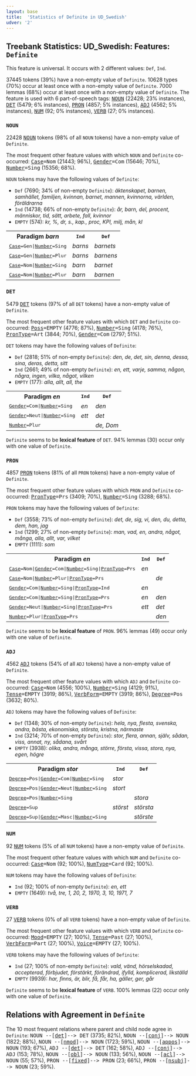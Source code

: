 ```yaml
---
layout: base
title:  'Statistics of Definite in UD_Swedish'
udver: '2'
---
```


## Treebank Statistics: UD_Swedish: Features: `Definite`

This feature is universal.
It occurs with 2 different values: `Def`, `Ind`.

37445 tokens (39%) have a non-empty value of `Definite`.
10628 types (70%) occur at least once with a non-empty value of `Definite`.
7000 lemmas (68%) occur at least once with a non-empty value of `Definite`.
The feature is used with 6 part-of-speech tags: <tt><a href="sv-pos-NOUN.html">NOUN</a></tt> (22428; 23% instances), <tt><a href="sv-pos-DET.html">DET</a></tt> (5479; 6% instances), <tt><a href="sv-pos-PRON.html">PRON</a></tt> (4857; 5% instances), <tt><a href="sv-pos-ADJ.html">ADJ</a></tt> (4562; 5% instances), <tt><a href="sv-pos-NUM.html">NUM</a></tt> (92; 0% instances), <tt><a href="sv-pos-VERB.html">VERB</a></tt> (27; 0% instances).

### `NOUN`

22428 <tt><a href="sv-pos-NOUN.html">NOUN</a></tt> tokens (98% of all `NOUN` tokens) have a non-empty value of `Definite`.

The most frequent other feature values with which `NOUN` and `Definite` co-occurred: <tt><a href="sv-feat-Case.html">Case</a></tt><tt>=Nom</tt> (21443; 96%), <tt><a href="sv-feat-Gender.html">Gender</a></tt><tt>=Com</tt> (15646; 70%), <tt><a href="sv-feat-Number.html">Number</a></tt><tt>=Sing</tt> (15356; 68%).

`NOUN` tokens may have the following values of `Definite`:

* `Def` (7690; 34% of non-empty `Definite`): <em>äktenskapet, barnen, samhället, familjen, kvinnan, barnet, mannen, kvinnorna, världen, föräldrarna</em>
* `Ind` (14738; 66% of non-empty `Definite`): <em>år, barn, del, procent, människor, tid, sätt, arbete, fall, kvinnor</em>
* `EMPTY` (574): <em>kr, %, dr, s., kap., proc, KPI, milj, mån, kl</em>

<table>
  <tr><th>Paradigm <i>barn</i></th><th><tt>Ind</tt></th><th><tt>Def</tt></th></tr>
  <tr><td><tt><tt><a href="sv-feat-Case.html">Case</a></tt><tt>=Gen</tt>|<tt><a href="sv-feat-Number.html">Number</a></tt><tt>=Sing</tt></tt></td><td><em>barns</em></td><td><em>barnets</em></td></tr>
  <tr><td><tt><tt><a href="sv-feat-Case.html">Case</a></tt><tt>=Gen</tt>|<tt><a href="sv-feat-Number.html">Number</a></tt><tt>=Plur</tt></tt></td><td><em>barns</em></td><td><em>barnens</em></td></tr>
  <tr><td><tt><tt><a href="sv-feat-Case.html">Case</a></tt><tt>=Nom</tt>|<tt><a href="sv-feat-Number.html">Number</a></tt><tt>=Sing</tt></tt></td><td><em>barn</em></td><td><em>barnet</em></td></tr>
  <tr><td><tt><tt><a href="sv-feat-Case.html">Case</a></tt><tt>=Nom</tt>|<tt><a href="sv-feat-Number.html">Number</a></tt><tt>=Plur</tt></tt></td><td><em>barn</em></td><td><em>barnen</em></td></tr>
</table>

### `DET`

5479 <tt><a href="sv-pos-DET.html">DET</a></tt> tokens (97% of all `DET` tokens) have a non-empty value of `Definite`.

The most frequent other feature values with which `DET` and `Definite` co-occurred: <tt><a href="sv-feat-Poss.html">Poss</a></tt><tt>=EMPTY</tt> (4776; 87%), <tt><a href="sv-feat-Number.html">Number</a></tt><tt>=Sing</tt> (4178; 76%), <tt><a href="sv-feat-PronType.html">PronType</a></tt><tt>=Art</tt> (3844; 70%), <tt><a href="sv-feat-Gender.html">Gender</a></tt><tt>=Com</tt> (2797; 51%).

`DET` tokens may have the following values of `Definite`:

* `Def` (2818; 51% of non-empty `Definite`): <em>den, de, det, sin, denna, dessa, sina, deras, detta, sitt</em>
* `Ind` (2661; 49% of non-empty `Definite`): <em>en, ett, varje, samma, någon, några, ingen, vilka, något, vilken</em>
* `EMPTY` (177): <em>alla, allt, all, the</em>

<table>
  <tr><th>Paradigm <i>en</i></th><th><tt>Ind</tt></th><th><tt>Def</tt></th></tr>
  <tr><td><tt><tt><a href="sv-feat-Gender.html">Gender</a></tt><tt>=Com</tt>|<tt><a href="sv-feat-Number.html">Number</a></tt><tt>=Sing</tt></tt></td><td><em>en</em></td><td><em>den</em></td></tr>
  <tr><td><tt><tt><a href="sv-feat-Gender.html">Gender</a></tt><tt>=Neut</tt>|<tt><a href="sv-feat-Number.html">Number</a></tt><tt>=Sing</tt></tt></td><td><em>ett</em></td><td><em>det</em></td></tr>
  <tr><td><tt><tt><a href="sv-feat-Number.html">Number</a></tt><tt>=Plur</tt></tt></td><td></td><td><em>de, Dom</em></td></tr>
</table>

`Definite` seems to be **lexical feature** of `DET`. 94% lemmas (30) occur only with one value of `Definite`.

### `PRON`

4857 <tt><a href="sv-pos-PRON.html">PRON</a></tt> tokens (81% of all `PRON` tokens) have a non-empty value of `Definite`.

The most frequent other feature values with which `PRON` and `Definite` co-occurred: <tt><a href="sv-feat-PronType.html">PronType</a></tt><tt>=Prs</tt> (3409; 70%), <tt><a href="sv-feat-Number.html">Number</a></tt><tt>=Sing</tt> (3288; 68%).

`PRON` tokens may have the following values of `Definite`:

* `Def` (3558; 73% of non-empty `Definite`): <em>det, de, sig, vi, den, du, detta, dem, han, jag</em>
* `Ind` (1299; 27% of non-empty `Definite`): <em>man, vad, en, andra, något, många, alla, allt, var, vilket</em>
* `EMPTY` (1111): <em>som</em>

<table>
  <tr><th>Paradigm <i>en</i></th><th><tt>Ind</tt></th><th><tt>Def</tt></th></tr>
  <tr><td><tt><tt><a href="sv-feat-Case.html">Case</a></tt><tt>=Nom</tt>|<tt><a href="sv-feat-Gender.html">Gender</a></tt><tt>=Com</tt>|<tt><a href="sv-feat-Number.html">Number</a></tt><tt>=Sing</tt>|<tt><a href="sv-feat-PronType.html">PronType</a></tt><tt>=Prs</tt></tt></td><td><em>en</em></td><td></td></tr>
  <tr><td><tt><tt><a href="sv-feat-Case.html">Case</a></tt><tt>=Nom</tt>|<tt><a href="sv-feat-Number.html">Number</a></tt><tt>=Plur</tt>|<tt><a href="sv-feat-PronType.html">PronType</a></tt><tt>=Prs</tt></tt></td><td></td><td><em>de</em></td></tr>
  <tr><td><tt><tt><a href="sv-feat-Gender.html">Gender</a></tt><tt>=Com</tt>|<tt><a href="sv-feat-Number.html">Number</a></tt><tt>=Sing</tt>|<tt><a href="sv-feat-PronType.html">PronType</a></tt><tt>=Ind</tt></tt></td><td><em>en</em></td><td></td></tr>
  <tr><td><tt><tt><a href="sv-feat-Gender.html">Gender</a></tt><tt>=Com</tt>|<tt><a href="sv-feat-Number.html">Number</a></tt><tt>=Sing</tt>|<tt><a href="sv-feat-PronType.html">PronType</a></tt><tt>=Prs</tt></tt></td><td><em>en</em></td><td><em>den</em></td></tr>
  <tr><td><tt><tt><a href="sv-feat-Gender.html">Gender</a></tt><tt>=Neut</tt>|<tt><a href="sv-feat-Number.html">Number</a></tt><tt>=Sing</tt>|<tt><a href="sv-feat-PronType.html">PronType</a></tt><tt>=Prs</tt></tt></td><td><em>ett</em></td><td><em>det</em></td></tr>
  <tr><td><tt><tt><a href="sv-feat-Number.html">Number</a></tt><tt>=Plur</tt>|<tt><a href="sv-feat-PronType.html">PronType</a></tt><tt>=Prs</tt></tt></td><td></td><td><em>den</em></td></tr>
</table>

`Definite` seems to be **lexical feature** of `PRON`. 96% lemmas (49) occur only with one value of `Definite`.

### `ADJ`

4562 <tt><a href="sv-pos-ADJ.html">ADJ</a></tt> tokens (54% of all `ADJ` tokens) have a non-empty value of `Definite`.

The most frequent other feature values with which `ADJ` and `Definite` co-occurred: <tt><a href="sv-feat-Case.html">Case</a></tt><tt>=Nom</tt> (4556; 100%), <tt><a href="sv-feat-Number.html">Number</a></tt><tt>=Sing</tt> (4129; 91%), <tt><a href="sv-feat-Tense.html">Tense</a></tt><tt>=EMPTY</tt> (3919; 86%), <tt><a href="sv-feat-VerbForm.html">VerbForm</a></tt><tt>=EMPTY</tt> (3919; 86%), <tt><a href="sv-feat-Degree.html">Degree</a></tt><tt>=Pos</tt> (3632; 80%).

`ADJ` tokens may have the following values of `Definite`:

* `Def` (1348; 30% of non-empty `Definite`): <em>hela, nya, flesta, svenska, andra, bästa, ekonomiska, största, kristna, närmaste</em>
* `Ind` (3214; 70% of non-empty `Definite`): <em>stor, flera, annan, själv, sådan, viss, annat, ny, sådana, svårt</em>
* `EMPTY` (3938): <em>olika, andra, många, större, första, vissa, stora, nya, egen, högre</em>

<table>
  <tr><th>Paradigm <i>stor</i></th><th><tt>Ind</tt></th><th><tt>Def</tt></th></tr>
  <tr><td><tt><tt><a href="sv-feat-Degree.html">Degree</a></tt><tt>=Pos</tt>|<tt><a href="sv-feat-Gender.html">Gender</a></tt><tt>=Com</tt>|<tt><a href="sv-feat-Number.html">Number</a></tt><tt>=Sing</tt></tt></td><td><em>stor</em></td><td></td></tr>
  <tr><td><tt><tt><a href="sv-feat-Degree.html">Degree</a></tt><tt>=Pos</tt>|<tt><a href="sv-feat-Gender.html">Gender</a></tt><tt>=Neut</tt>|<tt><a href="sv-feat-Number.html">Number</a></tt><tt>=Sing</tt></tt></td><td><em>stort</em></td><td></td></tr>
  <tr><td><tt><tt><a href="sv-feat-Degree.html">Degree</a></tt><tt>=Pos</tt>|<tt><a href="sv-feat-Number.html">Number</a></tt><tt>=Sing</tt></tt></td><td></td><td><em>stora</em></td></tr>
  <tr><td><tt><tt><a href="sv-feat-Degree.html">Degree</a></tt><tt>=Sup</tt></tt></td><td><em>störst</em></td><td><em>största</em></td></tr>
  <tr><td><tt><tt><a href="sv-feat-Degree.html">Degree</a></tt><tt>=Sup</tt>|<tt><a href="sv-feat-Gender.html">Gender</a></tt><tt>=Masc</tt>|<tt><a href="sv-feat-Number.html">Number</a></tt><tt>=Sing</tt></tt></td><td></td><td><em>störste</em></td></tr>
</table>

### `NUM`

92 <tt><a href="sv-pos-NUM.html">NUM</a></tt> tokens (5% of all `NUM` tokens) have a non-empty value of `Definite`.

The most frequent other feature values with which `NUM` and `Definite` co-occurred: <tt><a href="sv-feat-Case.html">Case</a></tt><tt>=Nom</tt> (92; 100%), <tt><a href="sv-feat-NumType.html">NumType</a></tt><tt>=Card</tt> (92; 100%).

`NUM` tokens may have the following values of `Definite`:

* `Ind` (92; 100% of non-empty `Definite`): <em>en, ett</em>
* `EMPTY` (1649): <em>två, tre, 1, 20, 2, 1970, 3, 10, 1971, 7</em>

### `VERB`

27 <tt><a href="sv-pos-VERB.html">VERB</a></tt> tokens (0% of all `VERB` tokens) have a non-empty value of `Definite`.

The most frequent other feature values with which `VERB` and `Definite` co-occurred: <tt><a href="sv-feat-Mood.html">Mood</a></tt><tt>=EMPTY</tt> (27; 100%), <tt><a href="sv-feat-Tense.html">Tense</a></tt><tt>=Past</tt> (27; 100%), <tt><a href="sv-feat-VerbForm.html">VerbForm</a></tt><tt>=Part</tt> (27; 100%), <tt><a href="sv-feat-Voice.html">Voice</a></tt><tt>=EMPTY</tt> (27; 100%).

`VERB` tokens may have the following values of `Definite`:

* `Ind` (27; 100% of non-empty `Definite`): <em>vald, vänd, hörselskadad, accepterad, förbjudet, förstärkt, förändrad, ifylld, komplicerad, likställd</em>
* `EMPTY` (9939): <em>har, finns, är, blir, få, får, ha, gäller, ger, går</em>

`Definite` seems to be **lexical feature** of `VERB`. 100% lemmas (22) occur only with one value of `Definite`.

## Relations with Agreement in `Definite`

The 10 most frequent relations where parent and child node agree in `Definite`:
<tt>NOUN --[<tt><a href="sv-dep-det.html">det</a></tt>]--> DET</tt> (3735; 82%),
<tt>NOUN --[<tt><a href="sv-dep-conj.html">conj</a></tt>]--> NOUN</tt> (1822; 88%),
<tt>NOUN --[<tt><a href="sv-dep-nmod.html">nmod</a></tt>]--> NOUN</tt> (1723; 59%),
<tt>NOUN --[<tt><a href="sv-dep-appos.html">appos</a></tt>]--> NOUN</tt> (193; 67%),
<tt>ADJ --[<tt><a href="sv-dep-det.html">det</a></tt>]--> DET</tt> (162; 58%),
<tt>ADJ --[<tt><a href="sv-dep-conj.html">conj</a></tt>]--> ADJ</tt> (153; 78%),
<tt>NOUN --[<tt><a href="sv-dep-obl.html">obl</a></tt>]--> NOUN</tt> (133; 56%),
<tt>NOUN --[<tt><a href="sv-dep-acl.html">acl</a></tt>]--> NOUN</tt> (55; 57%),
<tt>PRON --[<tt><a href="sv-dep-fixed.html">fixed</a></tt>]--> PRON</tt> (23; 66%),
<tt>PRON --[<tt><a href="sv-dep-nsubj.html">nsubj</a></tt>]--> NOUN</tt> (23; 59%).


